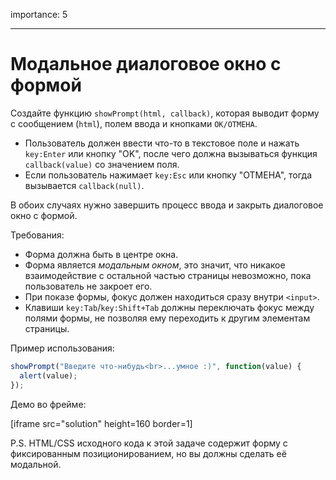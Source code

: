 importance: 5

---

# Модальное диалоговое окно с формой

Создайте функцию `showPrompt(html, callback)`, которая выводит форму с сообщением (`html`), полем ввода и кнопками `OK/ОТМЕНА`.

- Пользователь должен ввести что-то в текстовое поле и нажать `key:Enter` или кнопку "OK", после чего должна вызываться функция `callback(value)` со значением поля.
- Если пользователь нажимает `key:Esc` или кнопку "ОТМЕНА", тогда вызывается `callback(null)`.

В обоих случаях нужно завершить процесс ввода и закрыть диалоговое окно с формой.

Требования:

- Форма должна быть в центре окна.
- Форма является *модальным окном*, это значит, что никакое взаимодействие с остальной частью страницы невозможно, пока пользователь не закроет его.
- При показе формы, фокус должен находиться сразу внутри `<input>`.
- Клавиши `key:Tab`/`key:Shift+Tab` должны переключать фокус между полями формы, не позволяя ему переходить к другим элементам страницы.

Пример использования:

```js
showPrompt("Введите что-нибудь<br>...умное :)", function(value) {
  alert(value);
});
```

Демо во фрейме:

[iframe src="solution" height=160 border=1]

P.S. HTML/CSS исходного кода к этой задаче содержит форму с фиксированным позиционированием, но вы должны сделать её модальной.
